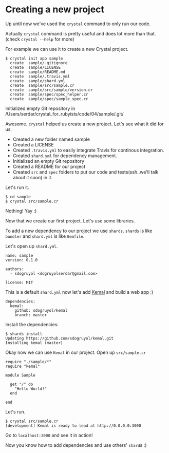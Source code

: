 Creating a new project
======================

Up until now we've used the `crystal` command to only run our code.

Actually `crystal` command is pretty useful and does lot more than that. (check `crystal --help` for more)

For example we can use it to create a new Crystal project.

    $ crystal init app sample
      create  sample/.gitignore
      create  sample/LICENSE
      create  sample/README.md
      create  sample/.travis.yml
      create  sample/shard.yml
      create  sample/src/sample.cr
      create  sample/src/sample/version.cr
      create  sample/spec/spec_helper.cr
      create  sample/spec/sample_spec.cr
Initialized empty Git repository in
/Users/serdar/crystal_for_rubyists/code/04/sample/.git/

Awesome. `crystal` helped us create a new project. Let's see what it did for us.

  - Created a new folder named sample
  - Created a LICENSE
  - Created `.travis.yml` to easily integrate Travis for continous integration.
  - Created `shard.yml` for dependency management.
  - Initialized an empty Git repository
  - Created a README for our project
  - Created `src` and `spec` folders to put our code and tests(ssh..we'll talk about it soon) in it.

Let's run it.

    $ cd sample
    $ crystal src/sample.cr

Nothing! Yay :)

Now that we create our first project. Let's use some libraries.

To add a new dependency to our project we use `shards`. `shards` is like `bundler` and `shard.yml` is like `Gemfile`.

Let's open up `shard.yml`.

~~~ {.yaml}
name: sample
version: 0.1.0

authors:
  - sdogruyol <dogruyolserdar@gmail.com>

license: MIT
~~~

This is a default `shard.yml` now let's add [Kemal](https://github.com/sdogruyol/kemal) and build a web app :)

~~~ {.yaml}
dependencies:
  kemal:
    github: sdogruyol/kemal
    branch: master
~~~

Install the dependencies:

    $ shards install
    Updating https://github.com/sdogruyol/kemal.git
    Installing kemal (master)

Okay now we can use `Kemal` in our project. Open up `src/sample.cr`

~~~ {.ruby}
require "./sample/*"
require "kemal"

module Sample

  get "/" do
    "Hello World!"
  end

end
~~~

Let's run.

    $ crystal src/sample.cr
    [development] Kemal is ready to lead at http://0.0.0.0:3000

Go to `localhost:3000` and see it in action!

Now you know how to add dependencies and use others' `shard`s :)
